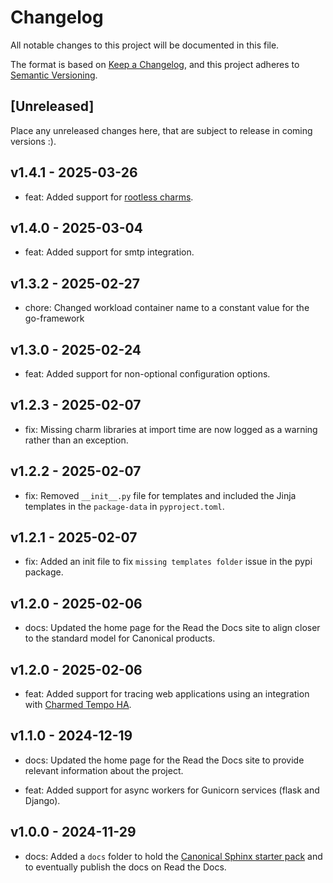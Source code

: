 # Changelog

All notable changes to this project will be documented in this file.

The format is based on [Keep a Changelog](https://keepachangelog.com/en/1.1.0/),
and this project adheres to [Semantic Versioning](https://semver.org/spec/v2.0.0.html).

## [Unreleased]

Place any unreleased changes here, that are subject to release in coming versions :).

## v1.4.1 - 2025-03-26

* feat: Added support for [rootless charms](https://canonical-charmcraft.readthedocs-hosted.com/en/stable/reference/files/metadata-yaml-file/#charm-user).

## v1.4.0 - 2025-03-04

* feat: Added support for smtp integration.

## v1.3.2 - 2025-02-27

* chore: Changed workload container name to a constant value for the
  go-framework

## v1.3.0 - 2025-02-24

* feat: Added support for non-optional configuration options.

## v1.2.3 - 2025-02-07

* fix: Missing charm libraries at import time are now logged as a warning
  rather than an exception.

## v1.2.2 - 2025-02-07

* fix: Removed `__init__.py` file for templates and included the Jinja templates
  in the `package-data` in `pyproject.toml`.

## v1.2.1 - 2025-02-07

* fix: Added an init file to fix `missing templates folder` issue in the pypi
  package.

## v1.2.0 - 2025-02-06

* docs: Updated the home page for the Read the Docs site to align closer to the
  standard model for Canonical products.

## v1.2.0 - 2025-02-06

* feat: Added support for tracing web applications using an integration with
  [Charmed Tempo HA](https://charmhub.io/topics/charmed-tempo-ha).

## v1.1.0 - 2024-12-19

* docs: Updated the home page for the Read the Docs site to provide relevant
  information about the project.

* feat: Added support for async workers for Gunicorn services (flask and Django).

## v1.0.0 - 2024-11-29

* docs: Added a `docs` folder to hold the
  [Canonical Sphinx starter pack](https://github.com/canonical/sphinx-docs-starter-pack)
  and to eventually publish the docs on Read the Docs.
